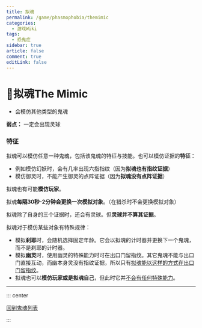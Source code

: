 ```yaml
---
title: 拟魂
permalink: /game/phasmophobia/themimic
categories:
  - 游戏Wiki
tags:
  - 恐鬼症
sidebar: true
article: false
comment: true
editLink: false
---
```


# 👻拟魂The Mimic
- 会模仿其他类型的鬼魂

**弱点：** 一定会出现灵球
### 特征
拟魂可以模仿任意一种鬼魂，包括该鬼魂的特征与技能。也可以模仿证据的**特征**：
- 例如模仿幻妖时，会有几率出现六指指纹（因为**拟魂也有指纹证据**）
- 模仿御灵时，不能产生御灵的点阵证据（因为**拟魂没有点阵证据**）

拟魂也有可能**模仿玩家**。

拟魂**每隔30秒-2分钟会更换一次模拟对象**。（在猎杀时不会更换模拟对象）

拟魂除了自身的三个证据时，还会有灵球。但**灵球并不算其证据**。

拟魂对于模仿某些对象有特殊规律：
- 模拟**刹耶**时，会随机选择固定年龄。它会以拟魂的计时器并更换下一个鬼魂，而不是刹耶的计时器。
- 模拟**幽灵**时，使用幽灵的特殊能力时可在出口门留指纹。其它鬼魂不能与出口门直接互动，而幽本身灵没有指纹证据，所以只有<u>拟魂能以这样的方式在出口门留指纹</u>。
- 拟魂也可以**模仿玩家或是拟魂自己**，但此时它并<u>不会有任何特殊能力</u>。



------

::: center

[<i class="fas fa-home"></i> 回到鬼魂列表](/game/phasmophobia/ghosttype/#鬼魂列表)

:::

